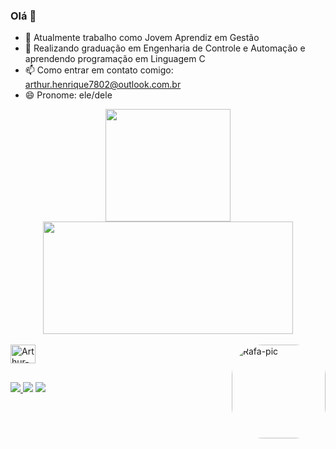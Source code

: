 ### Olá 👋


- 🔭 Atualmente trabalho como Jovem Aprendiz em Gestão
- 🌱 Realizando graduação em Engenharia de Controle e Automação e aprendendo programação em Linguagem C
- 📫 Como entrar em contato comigo: arthur.henrique7802@outlook.com.br
- 😄 Pronome: ele/dele

<div align="center">
  <a href="https://github.com/arthurhenrisz">
  <img height="180em" width= "200em" src="https://github-readme-stats.vercel.app/api?username=arthurhenrisz&show_icons=true&theme=dark&include_all_commits=true&count_private=true"/>
  <img height="180em" width= "400em" src="https://github-readme-stats.vercel.app/api/top-langs/?username=arthurhenrisz&layout=compact&langs_count=7&theme=dark"/>
</div>

  </div>
<div style="display: inline_block"><br>
  <img align="center" alt="Arthur-C" height="30" width="40" img src="https://cdn.jsdelivr.net/gh/devicons/devicon/icons/c/c-original.svg" />
  <img align="right" alt="Rafa-pic" height="150" style="border-radius:50px;" src="https://media.giphy.com/media/dUpzvFEQjZqD7vNS2m/giphy.gif">
          
##
  
<div> 
  <a href="https://medium.com/@espacodoarthur" target="_blank"><img src =	https://img.shields.io/badge/Medium-12100E?style=for-the-badge&logo=medium&logoColor=white> </a>
  <a href = "mailto:arthur.henrique7802@outlook.com.br"><img src =	https://img.shields.io/badge/Microsoft_Outlook-0078D4?style=for-the-badge&logo=microsoft-outlook&logoColor=white></a>
  <a href="https://www.linkedin.com/in/arthurhenrisz-45875016a" target="_blank"><img src =	https://img.shields.io/badge/LinkedIn-0077B5?style=for-the-badge&logo=linkedin&logoColor=white></a> 
 

</div>
